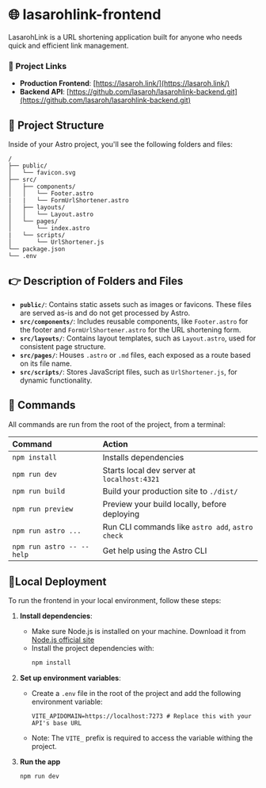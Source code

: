 # 🌐 lasarohlink-frontend

LasarohLink is a URL shortening application built for anyone who needs quick and efficient link management.

### 🔗 Project Links 

- **Production Frontend**: [https://lasaroh.link/](https://lasaroh.link/)
- **Backend API**: [https://github.com/lasaroh/lasarohlink-backend.git](https://github.com/lasaroh/lasarohlink-backend.git)

## 🚀 Project Structure

Inside of your Astro project, you'll see the following folders and files:

```text
/
├── public/
│   └── favicon.svg
├── src/
│   ├── components/
│   │   └── Footer.astro
|   |   └── FormUrlShortener.astro
│   ├── layouts/
│   │   └── Layout.astro
│   └── pages/
│       └── index.astro
|   └── scripts/
│       └── UrlShortener.js
└── package.json
└── .env
```

## 👉 Description of Folders and Files

- **`public/`**: Contains static assets such as images or favicons. These files are served as-is and do not get processed by Astro.
- **`src/components/`**: Includes reusable components, like `Footer.astro` for the footer and `FormUrlShortener.astro` for the URL shortening form.
- **`src/layouts/`**: Contains layout templates, such as `Layout.astro`, used for consistent page structure.
- **`src/pages/`**: Houses `.astro` or `.md` files, each exposed as a route based on its file name.
- **`src/scripts/`**: Stores JavaScript files, such as `UrlShortener.js`, for dynamic functionality.

## 🧞 Commands

All commands are run from the root of the project, from a terminal:

| Command                   | Action                                           |
| :------------------------ | :----------------------------------------------- |
| `npm install`             | Installs dependencies                            |
| `npm run dev`             | Starts local dev server at `localhost:4321`      |
| `npm run build`           | Build your production site to `./dist/`          |
| `npm run preview`         | Preview your build locally, before deploying     |
| `npm run astro ...`       | Run CLI commands like `astro add`, `astro check` |
| `npm run astro -- --help` | Get help using the Astro CLI                     |

## 📄Local Deployment

To run the frontend in your local environment, follow these steps:

1. **Install dependencies**:
   - Make sure Node.js is installed on your machine. Download it from [Node.js official site](https://nodejs.org/)
   - Install the project dependencies with:
     ```bash
     npm install
     ```

2. **Set up environment variables**:
   - Create a `.env` file in the root of the project and add the following environment variable:
     ```env
     VITE_APIDOMAIN=https://localhost:7273 # Replace this with your API's base URL
     ```
   - Note: The `VITE_` prefix is required to access the variable withing the project.

3. **Run the app**
   ```bash
   npm run dev
   ```
